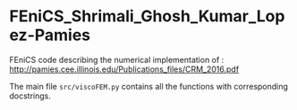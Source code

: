 # FEniCS_Shrimali_Ghosh_Kumar_Lopez-Pamies
FEniCS code describing the numerical implementation of : http://pamies.cee.illinois.edu/Publications_files/CRM_2016.pdf

The main file `src/viscoFEM.py` contains all the functions with corresponding docstrings.
